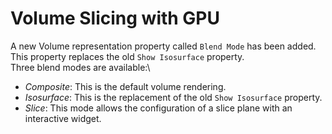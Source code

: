 # Volume Slicing with GPU

A new Volume representation property called `Blend Mode` has been added.\
This property replaces the old `Show Isosurface` property.\
Three blend modes are available:\
- *Composite*: This is the default volume rendering.
- *Isosurface*: This is the replacement of the old `Show Isosurface` property.
- *Slice*: This mode allows the configuration of a slice plane with an interactive widget.
